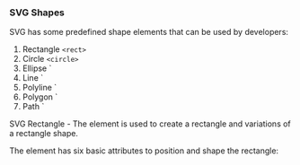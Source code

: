 
### SVG Shapes

SVG has some predefined shape elements that can be used by developers:

1. Rectangle `<rect>`
2. Circle `<circle>`
3. Ellipse `<ellipse>
4. Line `<line>
5. Polyline `<polyline>
6. Polygon `<polygon>
7. Path `<path>









SVG Rectangle - <rect>
The <rect> element is used to create a rectangle and variations of a rectangle shape.

The <rect> element has six basic attributes to position and shape the rectangle:

